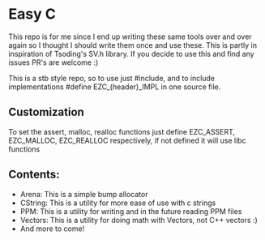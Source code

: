 # Easy C

This repo is for me since I end up writing these same tools over and over again
so I thought I should write them once and use these.
This is partly in inspiration of Tsoding's SV.h library.
If you decide to use this and find any issues PR's are welcome :)

This is a stb style repo, so to use just #include, and to include implementations
#define EZC_(header)_IMPL in one source file.

## Customization
To set the assert, malloc, realloc functions just define EZC_ASSERT, EZC_MALLOC, EZC_REALLOC
respectively, if not defined it will use libc functions

## Contents:
 - Arena:
    This is a simple bump allocator
 - CString:
    This is a utility for more ease of use with c strings
 - PPM:
    This is a utility for writing and in the future reading PPM files
 - Vectors:
    This is a utility for doing math with Vectors, not C++ vectors :)
 - And more to come!

